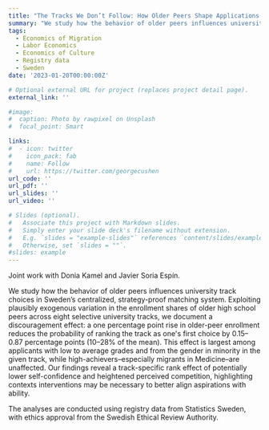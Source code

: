 ```yaml
---
title: "The Tracks We Don’t Follow: How Older Peers Shape Applications to Selective University Tracks"
summary: "We study how the behavior of older peers influences university track choices in Sweden’s centralized, strategy-proof matching system. Exploiting plausibly exogenous variation in the enrollment shares of older high school peers across eight selective university tracks, we document a discouragement effect: a one percentage point rise in older-peer enrollment reduces the probability of ranking the track as one's first choice by 0.15–0.87 percentage points (10–28% of the mean). This effect is largest among applicants with low to average grades and from the gender in minority in the given track, while high-achievers–especially migrants in Medicine–are unaffected. Our findings reveal a track-specific rank effect of potentially lower self-confidence and heightened perceived competition, highlighting contexts interventions may be necessary to better align aspirations with ability. (Joint work with Donia Kamel and Javier Soria Espín.)"
tags:
  - Economics of Migration
  - Labor Economics
  - Economics of Culture
  - Registry data
  - Sweden
date: '2023-01-20T00:00:00Z'

# Optional external URL for project (replaces project detail page).
external_link: ''

#image:
#  caption: Photo by rawpixel on Unsplash
#  focal_point: Smart

links:
#  - icon: twitter
#    icon_pack: fab
#    name: Follow
#    url: https://twitter.com/georgecushen
url_code: ''
url_pdf: ''
url_slides: ''
url_video: ''

# Slides (optional).
#   Associate this project with Markdown slides.
#   Simply enter your slide deck's filename without extension.
#   E.g. `slides = "example-slides"` references `content/slides/example-slides.md`.
#   Otherwise, set `slides = ""`.
#slides: example
---
```


Joint work with Donia Kamel and Javier Soria Espín.

We study how the behavior of older peers influences university track choices in Sweden’s centralized, strategy-proof matching system. Exploiting plausibly exogenous variation in the enrollment shares of older high school peers across eight selective university tracks, we document a discouragement effect: a one percentage point rise in older-peer enrollment reduces the probability of ranking the track as one's first choice by 0.15–0.87 percentage points (10–28% of the mean). This effect is largest among applicants with low to average grades and from the gender in minority in the given track, while high-achievers–especially migrants in Medicine–are unaffected. Our findings reveal a track-specific rank effect of potentially lower self-confidence and heightened perceived competition, highlighting contexts interventions may be necessary to better align aspirations with ability.

The analyses are conducted using registry data from Statistics Sweden, with ethics approval from the Swedish Ethical Review Authority.
